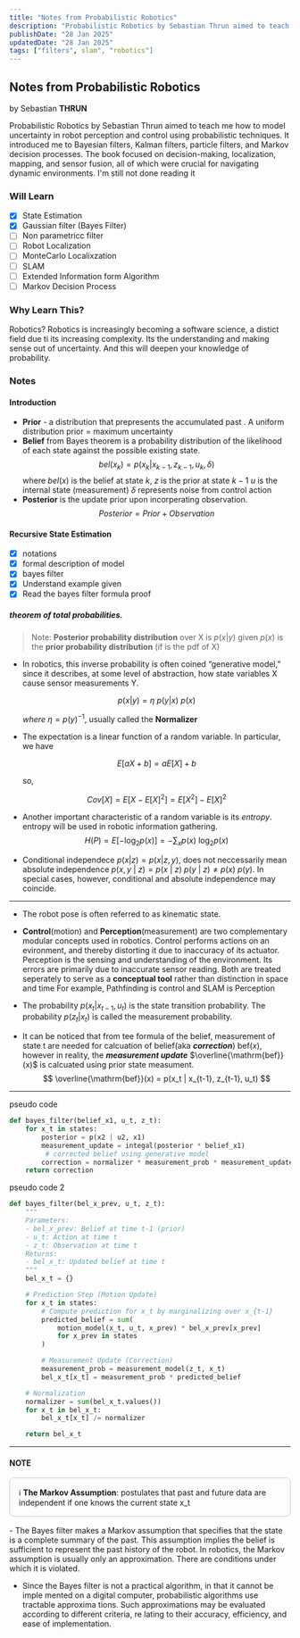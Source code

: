 ```yaml
---
title: "Notes from Probabilistic Robotics"
description: "Probabilistic Robotics by Sebastian Thrun aimed to teach me how to model uncertainty in robot perception and control using probabilistic techniques."
publishDate: "28 Jan 2025"
updatedDate: "28 Jan 2025"
tags: ["filters", slam", "robotics"]
---
```


## Notes from Probabilistic Robotics

by Sebastian **THRUN**

Probabilistic Robotics by Sebastian Thrun aimed to teach me how to model uncertainty in robot perception and control using probabilistic techniques. It introduced me to Bayesian filters, Kalman filters, particle filters, and Markov decision processes. The book focused on decision-making, localization, mapping, and sensor fusion, all of which were crucial for navigating dynamic environments. I'm still not done reading it

### Will Learn

- [x] State Estimation
- [x] Gaussian filter (Bayes Filter)
- [ ] Non parametricc filter
- [ ] Robot Localization
- [ ] MonteCarlo Localixzation
- [ ] SLAM
- [ ] Extended Information form Algorithm
- [ ] Markov Decision Process

### Why Learn This?

Robotics? Robotics is increasingly becoming a software science, a distict field due ti its increasing complexity. Its the understanding and making sense out of uncertainty. And this will deepen your knowledge of probability.

### Notes

#### Introduction

- **Prior** - a distribution that prepresents the accumulated past . A uniform distribution prior = maximum uncertainty
- **Belief** from Bayes theorem is a probability distribution of the likelihood of each state against the possible existing state.
  $$
  bel(x_k) = p(x_k | x_{k-1}, z_{k-1}, u_k, \delta)
  $$
  where $bel(x)$ is the belief at state $k$,
  $z$ is the prior at state $k-1$
  $u$ is the internal state (measurement)
  $\delta$ represents noise from control action
- **Posterior** is the update prior upon incorperating observation.
  $$
  Posterior = Prior + Observation
  $$

#### Recursive State Estimation

- [x] notations
- [x] formal description of model
- [x] bayes filter
- [x] Understand example given
- [x] Read the bayes filter formula proof

##### theorem of total probabilities.

> Note: **Posterior probability distribution** over X is $p(x|y)$ given $p(x)$ is the **prior probability distribution** (if is the pdf of X)

- In robotics, this inverse probability is often coined “generative model,” since it describes, at some level of abstraction, how state variables X cause sensor measurements Y.

  $$
  p(x | y) = η\ p(y |x)\ p(x)
  $$

  $where\ η=p(y)^{-1}$, usually called the **Normalizer**

- The expectation is a linear function of a random variable. In particular, we have

  $$
  E[aX + b] = aE[X] + b
  $$

  so,

  $$
  Cov[X] = E[X - E[X]^2] = E[X^2] - E[X]^2
  $$

- Another important characteristic of a random variable is its _entropy_. entropy will be used in robotic information gathering.
  $$
  H(P) = E[−\log_2p(x)] = −\sum_x p(x)\ \log_2p(x)
  $$
- Conditional independece $p(x | z) = p(x|z,y)$, does not neccessarily mean absolute independence $p(x,y\ |\ z) = p(x\ |\ z)\ p(y\ |\ z) \neq p(x)\ p(y)$. In special cases, however, conditional and absolute independence may coincide.

---

- The robot pose is often referred to as kinematic state.
- **Control**(motion) and **Perception**(measurement) are two complementary modular concepts used in robotics. Control performs actions on an evironment, and thereby distorting it due to inaccuracy of its actuator. Perception is the sensing and understanding of the environment. Its errors are primarily due to inaccurate sensor reading. Both are treated seperately to serve as a **conceptual tool** rather than distinction in space and time For example, Pathfinding is control and SLAM is Perception
- The probability $p(x_t | x_{t−1},u_t)$ is the state transition probability. The probability $p(z_t | x_t)$ is called the measurement probability.

- It can be noticed that from tee formula of the belief, measurement of state t are needed for calcuation of belief(aka **_correction_**) $\mathrm{bef}(x)$, however in reality, the **_measurement update_** $\overline{\mathrm{bef}}(x)$ is calcuated using prior state measument.
  $$
  \overline{\mathrm{bef}}(x) = p(x_t | x_{t-1}, z_{t-1}, u_t)
  $$

---

pseudo code

```python
def bayes_filter(belief_x1, u_t, z_t):
	for x_t in states:
		posterior = p(x2 | u2, x1)
		measurement_update = integal(posterior * belief_x1)
		 # corrected belief using generative model
		correction = normalizer * measurement_prob * measurement_update
	return correction
```

pseudo code 2

```python
def bayes_filter(bel_x_prev, u_t, z_t):
    """
    Parameters:
    - bel_x_prev: Belief at time t-1 (prior)
    - u_t: Action at time t
    - z_t: Observation at time t
    Returns:
    - bel_x_t: Updated belief at time t
    """
    bel_x_t = {}

    # Prediction Step (Motion Update)
    for x_t in states:
        # Compute prediction for x_t by marginalizing over x_{t-1}
        predicted_belief = sum(
            motion_model(x_t, u_t, x_prev) * bel_x_prev[x_prev]
            for x_prev in states
        )

        # Measurement Update (Correction)
        measurement_prob = measurement_model(z_t, x_t)
        bel_x_t[x_t] = measurement_prob * predicted_belief

    # Normalization
    normalizer = sum(bel_x_t.values())
    for x_t in bel_x_t:
        bel_x_t[x_t] /= normalizer

    return bel_x_t

```

---

#### NOTE

<div style="border: 1px solid #ccc; border-radius: 8px; padding: 16px; background-color: #f9f9f909; margin: 16px 0;"> &#8505; <strong>The Markov Assumption</strong>: postulates that past and future data are independent if one knows the current state x_t </div>
- The Bayes filter makes a Markov assumption that specifies that the state is a complete summary of the past. This assumption implies the belief is sufficient to represent the past history of the robot. In robotics, the Markov assumption is usually only an approximation. There are conditions under which it is violated.

- Since the Bayes filter is not a practical algorithm, in that it cannot be imple mented on a digital computer, probabilistic algorithms use tractable approxima tions. Such approximations may be evaluated according to different criteria, re lating to their accuracy, efficiency, and ease of implementation.
